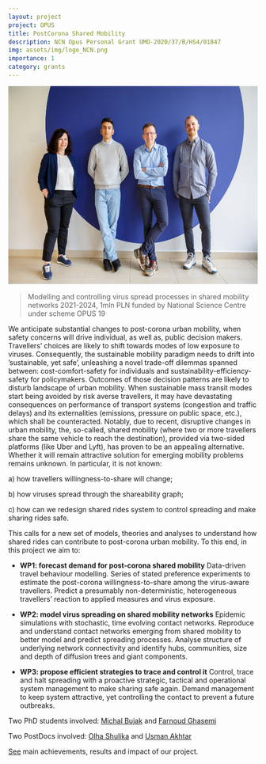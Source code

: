 ```yaml
---
layout: project
project: OPUS
title: PostCorona Shared Mobility
description: NCN Opus Personal Grant UMO-2020/37/B/HS4/01847 
img: assets/img/logo_NCN.png
importance: 1
category: grants
---
```


<p align="center">
<img src="/./assets/img/p_opus/opus.jpg" alt="drawing" height="400"/>
</p>

> Modelling and controlling virus spread processes in shared mobility networks 2021-2024, 1mln PLN funded by National Science Centre under scheme OPUS 19

We anticipate substantial changes to post-corona urban mobility, when safety concerns will drive individual, as well as, public decision makers. Travellers’ choices are likely to shift towards modes of low exposure to viruses. Consequently, the sustainable mobility paradigm needs to drift into ’sustainable, yet safe’, unleashing a novel trade-off dilemmas spanned between: cost-comfort-safety for individuals and sustainability-efficiency-safety for policymakers. Outcomes of those decision patterns are likely to disturb landscape of urban mobility. When sustainable mass transit modes start being avoided by risk averse travellers, it may have devastating consequences on performance of transport systems (congestion and traffic delays) and its externalities (emissions, pressure on public space, etc.), which shall be counteracted. Notably, due to recent, disruptive changes in urban mobility, the, so-called, shared mobility (where two or more travellers share the same vehicle to reach the destination), provided via two-sided platforms (like Uber and Lyft), has proven to be an appealing alternative. Whether it will remain attractive solution for emerging mobility problems remains unknown. In particular, it is not known: 

a) how travellers willingness-to-share will change;

b) how viruses spread through the shareability graph;

c) how can we redesign shared rides system to control spreading and make sharing rides safe. 

This calls for a new set of models, theories and analyses to understand how shared rides can contribute to post-corona urban mobility. To this end, in this project we aim to:

* **WP1: forecast demand for post-corona shared mobility**   Data-driven travel behaviour modelling. Series of stated preference experiments to estimate the post-corona willingness-to-share among the virus-aware travellers. Predict a presumably non-deterministic, heterogeneous travellers’ reaction to applied measures and virus exposure.

* **WP2: model virus spreading on shared mobility networks**   Epidemic simulations with stochastic, time evolving contact networks. Reproduce and understand contact networks emerging from shared mobility to better model and predict spreading processes. Analyse structure of underlying network connectivity and identify hubs, communities, size and depth of diffusion trees and giant components.

* **WP3: propose efficient strategies to trace and control it**   Control, trace and halt spreading with a proactive strategic, tactical and operational system management to make sharing safe again. Demand management to keep system attractive, yet controlling the contact to prevent a future outbreaks.


Two PhD students involved: <a href="/research/michal_bujak">Michal Bujak</a> and <a href="/research/farnoud_ghasemi">Farnoud Ghasemi</a>

Two PostDocs involved: <a href="/research/olha_shulika">Olha Shulika</a> and <a href="/research/usman_akhtar">Usman Akhtar</a>



[See](https://rafalkucharskipk.github.io/assets/pdf/Merit%20report%20OPUS%2019.pdf) main achievements, results and impact of our project.
